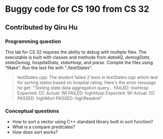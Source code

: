 # Buggy code for CS 190 from CS 32

## Contributed by Qiru Hu


### Programming question

This lab for CS 32 requires the ability to debug with multiple files. The executable is built with classes and methods from _dataAQ_, _demogData_, _stateDemog_, _hospitalData_, _stateHosp_, and _parse_. 
Compile the files using "Make". Run the test file with "./testStates".

 >   testStates.cpp: The student failed 2 tests in testStates.cpp which test for sorting states based on hospital rating. Here's the error message he get: 
  "Testing state data aggregation query...
    FAILED: lowHosp
      Expected: DC Actual: WI
    FAILED: highHosp
      Expected: WI Actual: DC
  PASSED: highMort
  PASSED: highReadmit"

### Conceptual questions
*  How to sort a vector using C++ standard library built in sort function?
*  What is a compare predicates?
*  How does sort works?






